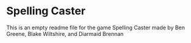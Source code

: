 # Spelling Caster #

This is an empty readme file for the game Spelling Caster made by Ben Greene, Blake Wiltshire, and Diarmaid Brennan
